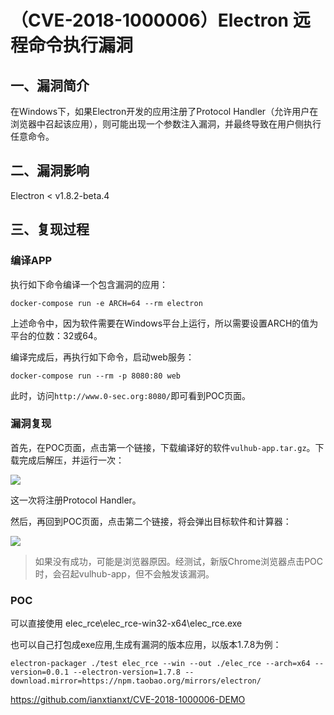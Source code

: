 （CVE-2018-1000006）Electron 远程命令执行漏洞
=============================================

一、漏洞简介
------------

在Windows下，如果Electron开发的应用注册了Protocol
Handler（允许用户在浏览器中召起该应用），则可能出现一个参数注入漏洞，并最终导致在用户侧执行任意命令。

二、漏洞影响
------------

Electron \< v1.8.2-beta.4

三、复现过程
------------

### 编译APP

执行如下命令编译一个包含漏洞的应用：

    docker-compose run -e ARCH=64 --rm electron

上述命令中，因为软件需要在Windows平台上运行，所以需要设置ARCH的值为平台的位数：32或64。

编译完成后，再执行如下命令，启动web服务：

    docker-compose run --rm -p 8080:80 web

此时，访问`http://www.0-sec.org:8080/`即可看到POC页面。

### 漏洞复现

首先，在POC页面，点击第一个链接，下载编译好的软件`vulhub-app.tar.gz`。下载完成后解压，并运行一次：

![](/Users/aresx/Documents/VulWiki/.resource/(CVE-2018-1000006)Electron远程命令执行漏洞/media/rId26.png)

这一次将注册Protocol Handler。

然后，再回到POC页面，点击第二个链接，将会弹出目标软件和计算器：

![](/Users/aresx/Documents/VulWiki/.resource/(CVE-2018-1000006)Electron远程命令执行漏洞/media/rId27.png)

> 如果没有成功，可能是浏览器原因。经测试，新版Chrome浏览器点击POC时，会召起vulhub-app，但不会触发该漏洞。

### POC

可以直接使用 elec\_rce\\elec\_rce-win32-x64\\elec\_rce.exe

也可以自己打包成exe应用,生成有漏洞的版本应用，以版本1.7.8为例：

    electron-packager ./test elec_rce --win --out ./elec_rce --arch=x64 --version=0.0.1 --electron-version=1.7.8 --download.mirror=https://npm.taobao.org/mirrors/electron/

https://github.com/ianxtianxt/CVE-2018-1000006-DEMO
